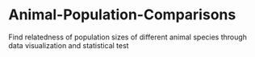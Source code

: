 # Animal-Population-Comparisons
Find relatedness of population sizes of different animal species through data visualization and statistical test
